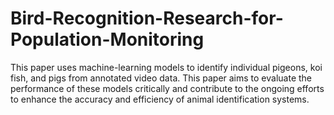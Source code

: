 # Bird-Recognition-Research-for-Population-Monitoring
This paper uses machine-learning models to identify individual pigeons, koi fish, and pigs from annotated video data. This paper aims to evaluate the performance of these models critically and contribute to the ongoing efforts to enhance the accuracy and efficiency of animal identification systems.
